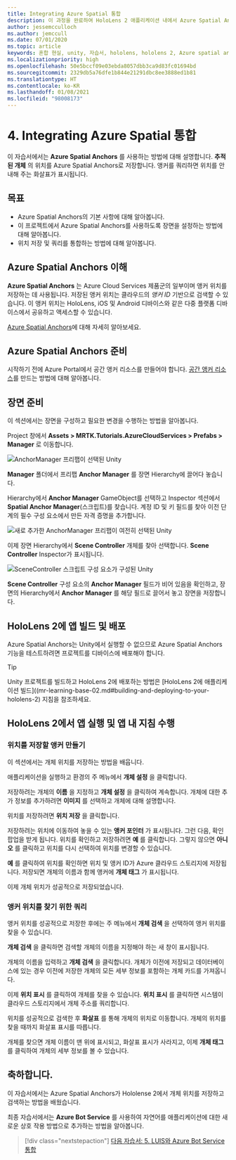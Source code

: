 ```yaml
---
title: Integrating Azure Spatial 통합
description: 이 과정을 완료하여 HoloLens 2 애플리케이션 내에서 Azure Spatial Anchors를 구현하는 방법을 알아봅니다.
author: jessemcculloch
ms.author: jemccull
ms.date: 07/01/2020
ms.topic: article
keywords: 혼합 현실, unity, 자습서, hololens, hololens 2, Azure spatial anchors, azure cloud services, azure custom vision, Windows 10
ms.localizationpriority: high
ms.openlocfilehash: 50e5bccf09e03ebda8057dbb3ca9d83fc01694bd
ms.sourcegitcommit: 2329db5a76dfe1b844e21291dbc8ee3888ed1b81
ms.translationtype: HT
ms.contentlocale: ko-KR
ms.lasthandoff: 01/08/2021
ms.locfileid: "98008173"
---
```

# <a name="4-integrating-azure-spatial-anchors"></a>4. Integrating Azure Spatial 통합

이 자습서에서는 **Azure Spatial Anchors** 를 사용하는 방법에 대해 설명합니다. **추적된 개체** 의 위치를 Azure Spatial Anchors로 저장합니다. 앵커를 쿼리하면 위치를 안내해 주는 화살표가 표시됩니다.

## <a name="objectives"></a>목표

* Azure Spatial Anchors의 기본 사항에 대해 알아봅니다.
* 이 프로젝트에서 Azure Spatial Anchors를 사용하도록 장면을 설정하는 방법에 대해 알아봅니다.
* 위치 저장 및 쿼리를 통합하는 방법에 대해 알아봅니다.

## <a name="understanding-azure-spatial-anchors"></a>Azure Spatial Anchors 이해

 **Azure Spatial Anchors** 는 Azure Cloud Services 제품군의 일부이며 앵커 위치를 저장하는 데 사용됩니다. 저장된 앵커 위치는 클라우드의 *앵커 ID* 기반으로 검색할 수 있습니다. 이 앵커 위치는 HoloLens, iOS 및 Android 디바이스와 같은 다중 플랫폼 디바이스에서 공유하고 액세스할 수 있습니다.

[Azure Spatial Anchors](https://docs.microsoft.com/azure/spatial-anchors/overview)에 대해 자세히 알아보세요.

## <a name="preparing-azure-spatial-anchors"></a>Azure Spatial Anchors 준비

시작하기 전에 Azure Portal에서 공간 앵커 리소스를 만들어야 합니다.
[공간 앵커 리소스](https://docs.microsoft.com/azure/spatial-anchors/quickstarts/get-started-hololens#create-a-spatial-anchors-resource)를 만드는 방법에 대해 알아봅니다.

## <a name="preparing-the-scene"></a>장면 준비

이 섹션에서는 장면을 구성하고 필요한 변경을 수행하는 방법을 알아봅니다.

Project 창에서 **Assets > MRTK.Tutorials.AzureCloudServices > Prefabs > Manager** 로 이동합니다.

![AnchorManager 프리팹이 선택된 Unity](images/mr-learning-azure/tutorial4-section1-step1-1.png)

**Manager** 폴더에서 프리팹 **Anchor Manager** 를 장면 Hierarchy에 끌어다 놓습니다.

Hierarchy에서 **Anchor Manager** GameObject를 선택하고 Inspector 섹션에서 **Spatial Anchor Manager**(스크립트)를 찾습니다. 계정 ID 및 키 필드를 찾아 이전 단계의 필수 구성 요소에서 만든 자격 증명을 추가합니다.

![새로 추가한 AnchorManager 프리팹이 여전히 선택된 Unity](images/mr-learning-azure/tutorial4-section1-step2-1.png)

이제 장면 Hierarchy에서 **Scene Controller** 개체를 찾아 선택합니다. **Scene Controller** Inspector가 표시됩니다.

![SceneController 스크립트 구성 요소가 구성된 Unity](images/mr-learning-azure/tutorial4-section1-step3-1.png)

**Scene Controller** 구성 요소의 **Anchor Manager** 필드가 비어 있음을 확인하고, 장면의 Hierarchy에서 **Anchor Manager** 를 해당 필드로 끌어서 놓고 장면을 저장합니다.

## <a name="build-and-deploy-the-app-to-your-hololens-2"></a>HoloLens 2에 앱 빌드 및 배포

Azure Spatial Anchors는 Unity에서 실행할 수 없으므로 Azure Spatial Anchors 기능을 테스트하려면 프로젝트를 디바이스에 배포해야 합니다.

> [!TIP]
> Unity 프로젝트를 빌드하고 HoloLens 2에 배포하는 방법은 [HoloLens 2에 애플리케이션 빌드]((mr-learning-base-02.md#building-and-deploying-to-your-hololens-2) 지침을 참조하세요.

## <a name="run-the-app-on-your-hololens-2-and-follow-the-in-app-instructions"></a>HoloLens 2에서 앱 실행 및 앱 내 지침 수행

### <a name="create-an-anchor-to-store-a-location"></a>위치를 저장할 앵커 만들기

이 섹션에서는 개체 위치를 저장하는 방법을 배웁니다.

애플리케이션을 실행하고 환경의 주 메뉴에서 **개체 설정** 을 클릭합니다.

저장하려는 개체의 **이름** 을 지정하고 **개체 설정** 을 클릭하여 계속합니다. 개체에 대한 추가 정보를 추가하려면 **이미지** 를 선택하고 개체에 대해 설명합니다.

위치를 저장하려면 **위치 저장** 을 클릭합니다.

저장하려는 위치에 이동하여 놓을 수 있는 **앵커 포인터** 가 표시됩니다. 그런 다음, 확인 팝업을 받게 됩니다. 위치를 확인하고 저장하려면 **예** 를 클릭합니다. 그렇지 않으면 **아니오** 를 클릭하고 위치를 다시 선택하여 위치를 변경할 수 있습니다.

**예** 를 클릭하여 위치를 확인하면 위치 및 앵커 ID가 Azure 클라우드 스토리지에 저장됩니다. 저장되면 개체의 이름과 함께 앵커에 **개체 태그** 가 표시됩니다.

이제 개체 위치가 성공적으로 저장되었습니다.

### <a name="query-for-finding-an-anchor-location"></a>앵커 위치를 찾기 위한 쿼리

앵커 위치를 성공적으로 저장한 후에는 주 메뉴에서 **개체 검색** 을 선택하여 앵커 위치를 찾을 수 있습니다.

**개체 검색** 을 클릭하면 검색할 개체의 이름을 지정해야 하는 새 창이 표시됩니다.

개체의 이름을 입력하고 **개체 검색** 을 클릭합니다. 개체가 이전에 저장되고 데이터베이스에 있는 경우 이전에 저장한 개체의 모든 세부 정보를 포함하는 개체 카드를 가져옵니다.

이제 **위치 표시** 를 클릭하여 개체를 찾을 수 있습니다. **위치 표시** 를 클릭하면 시스템이 클라우드 스토리지에서 개체 주소를 쿼리합니다.

위치를 성공적으로 검색한 후 **화살표** 를 통해 개체의 위치로 이동합니다. 개체의 위치를 찾을 때까지 화살표 표시를 따릅니다.

개체를 찾으면 개체 이름이 맨 위에 표시되고, 화살표 표시가 사라지고, 이제 **개체 태그** 를 클릭하여 개체의 세부 정보를 볼 수 있습니다.

## <a name="congratulations"></a>축하합니다.

이 자습서에서는 Azure Spatial Anchors가 Hololense 2에서 개체 위치를 저장하고 검색하는 방법을 배웠습니다.

최종 자습서에서는 **Azure Bot Service** 를 사용하여 자연어를 애플리케이션에 대한 새로운 상호 작용 방법으로 추가하는 방법을 알아봅니다.

> [!div class="nextstepaction"]
> [다음 자습서: 5. LUIS와 Azure Bot Service 통합](mr-learning-azure-05.md)

